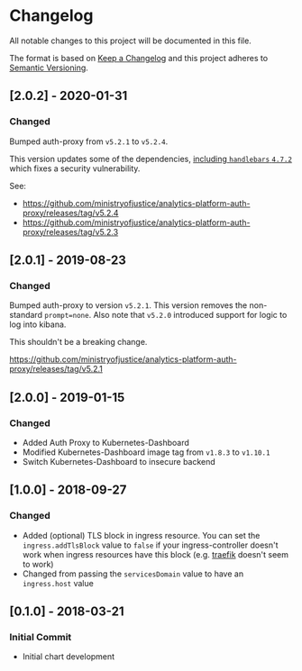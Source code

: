 # Changelog
All notable changes to this project will be documented in this file.

The format is based on [Keep a Changelog](http://keepachangelog.com/en/1.0.0/)
and this project adheres to [Semantic Versioning](http://semver.org/spec/v2.0.0.html).


## [2.0.2] - 2020-01-31
### Changed
Bumped auth-proxy from `v5.2.1` to `v5.2.4`.

This version updates some of the dependencies, [including
`handlebars` `4.7.2`](https://github.com/ministryofjustice/analytics-platform-auth-proxy/pull/214)
which fixes a security vulnerability.

See:
- https://github.com/ministryofjustice/analytics-platform-auth-proxy/releases/tag/v5.2.4
- https://github.com/ministryofjustice/analytics-platform-auth-proxy/releases/tag/v5.2.3


## [2.0.1] - 2019-08-23
### Changed
Bumped auth-proxy to version `v5.2.1`.
This version removes the non-standard `prompt=none`.
Also note that `v5.2.0` introduced support for logic to log into kibana.

This shouldn't be a breaking change.

https://github.com/ministryofjustice/analytics-platform-auth-proxy/releases/tag/v5.2.1


## [2.0.0] - 2019-01-15
### Changed
- Added Auth Proxy to Kubernetes-Dashboard
- Modified Kubernetes-Dashboard image tag from  `v1.8.3` to `v1.10.1`
- Switch Kubernetes-Dashboard to insecure backend


## [1.0.0] - 2018-09-27
### Changed
- Added (optional) TLS block in ingress resource.
You can set the `ingress.addTlsBlock` value to `false` if your
ingress-controller doesn't work when ingress resources have this block (e.g.
[traefik](https://traefik.io) doesn't seem to work)
- Changed from passing the `servicesDomain` value to have an `ingress.host`
  value


## [0.1.0] - 2018-03-21
### Initial Commit
- Initial chart development
